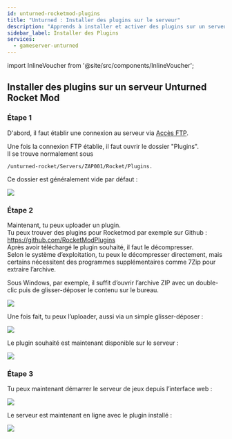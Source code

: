 ```yaml
---
id: unturned-rocketmod-plugins
title: "Unturned : Installer des plugins sur le serveur"
description: "Apprends à installer et activer des plugins sur un serveur Unturned Rocket Mod pour améliorer le gameplay et les fonctionnalités du serveur → Découvre-le maintenant"
sidebar_label: Installer des Plugins
services:
  - gameserver-unturned
---
```


import InlineVoucher from '@site/src/components/InlineVoucher';

<InlineVoucher />

## Installer des plugins sur un serveur Unturned Rocket Mod

### Étape 1
D'abord, il faut établir une connexion au serveur via [Accès FTP](gameserver-ftpaccess.md).

Une fois la connexion FTP établie, il faut ouvrir le dossier "Plugins".  
Il se trouve normalement sous  
```
/unturned-rocket/Servers/ZAP001/Rocket/Plugins. 
```
Ce dossier est généralement vide par défaut : 

![](https://screensaver01.zap-hosting.com/index.php/s/wYY7jLji9YaNcBp/preview)

### Étape 2

Maintenant, tu peux uploader un plugin.  
Tu peux trouver des plugins pour Rocketmod par exemple sur Github : https://github.com/RocketModPlugins  
Après avoir téléchargé le plugin souhaité, il faut le décompresser.  
Selon le système d’exploitation, tu peux le décompresser directement, mais certains nécessitent des programmes supplémentaires comme 7Zip pour extraire l’archive.

Sous Windows, par exemple, il suffit d’ouvrir l’archive ZIP avec un double-clic puis de glisser-déposer le contenu sur le bureau.  

![](https://screensaver01.zap-hosting.com/index.php/s/qnpy29HySQzJTBL/preview)

Une fois fait, tu peux l’uploader, aussi via un simple glisser-déposer :  

![](https://screensaver01.zap-hosting.com/index.php/s/o4ZNQtyosnw5eHo/preview)

Le plugin souhaité est maintenant disponible sur le serveur :

![](https://screensaver01.zap-hosting.com/index.php/s/DYXpnZ2n5ibxW5t/preview)

### Étape 3

Tu peux maintenant démarrer le serveur de jeux depuis l’interface web : 

![](https://screensaver01.zap-hosting.com/index.php/s/pgyBsYcoXNP7dnL/preview)

Le serveur est maintenant en ligne avec le plugin installé : 

![](https://screensaver01.zap-hosting.com/index.php/s/ZZLPBprWoBZfTQ6/preview)


<InlineVoucher />